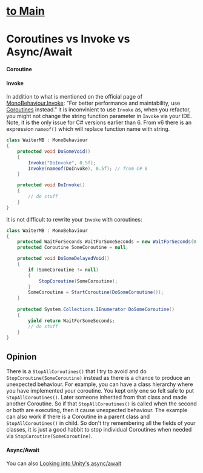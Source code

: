 # [to Main](../../README.md)

# Coroutines vs Invoke vs Async/Await

#### Coroutine

#### Invoke
In addition to what is mentioned on the official page of [MonoBehaviour.Invoke](https://docs.unity3d.com/ScriptReference/MonoBehaviour.Invoke.html): "For better performance and maintability, use [Coroutines](https://docs.unity3d.com/Manual/BestPracticeUnderstandingPerformanceInUnity3.html) instead." it is inconvinient to use ```Invoke``` as, when you refactor, you might not change the string function parameter in ```Invoke``` via your IDE. Note, it is the only issue for C# versions earlier than 6. From v6 there is an expression ```nameof()``` which will replace function name with string.

```csharp
class WaiterMB : MonoBehaviour
{
    protected void DoSomeVoid()
    {
        Invoke("DoInvoke", 0.5f);
        Invoke(nameof(DoInvoke), 0.5f); // from C# 6
    }

    protected void DoInvoke()
    {
        // do stuff
    }
}
```

It is not difficult to rewrite your ```Invoke``` with coroutines:

```csharp
class WaiterMB : MonoBehaviour
{
    protected WaitForSeconds WaitForSomeSeconds = new WaitForSeconds(0.5f);
    protected Coroutine SomeCoroutine = null;

    protected void DoSomeDelayedVoid()
    {
        if (SomeCoroutine != null)
        {
            StopCoroutine(SomeCoroutine);
        }
        SomeCoroutine = StartCoroutine(DoSomeCoroutine());
    }
    
    protected System.Collections.IEnumerator DoSomeCoroutine()
    {
        yield return WaitForSomeSeconds;
        // do stuff
    }
}
```

## Opinion

There is a ```StopAllCoroutines()``` that I try to avoid and do ```StopCoroutine(SomeCoroutine)``` instead as there is a chance to produce an unexpected behaviour. For example, you can have a class hierarchy where you have implemented your coroutine. You kept only one so felt safe to put ```StopAllCoroutines()```. Later someone inherited from that class and made another Coroutine. So if that ```StopAllCoroutines()``` is called when the second or both are executing, then it cause unexpected behaviour. The example can also work if there is a Coroutine in a parent class and ```StopAllCoroutines()``` in child. So don't try remembering all the fields of your classes, it is just a good habbit to stop individual Coroutines when needed via ```StopCoroutine(SomeCoroutine)```.

#### Async/Await
You can also [Looking into Unity's async/await](https://gametorrahod.com/unity-and-async-await/)